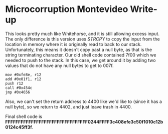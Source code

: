 # Microcorruption Montevideo Write-up

This looks pretty much like Whitehorse, and it is still allowing excess input. The only difference is this version uses *STRCPY* to copy the input from the location in memory where it is originally read to back to our stack. Unfortunately, this means it doesn't copy past a null byte, as that is the string terminating character. Our old shell code contained 7f00 which we needed to push to the stack. In this case, we get around it by adding two values that do not have any null bytes to get to 007f.

```
mov #0xfe8e, r12
add #0x01f1, r12
push r12
call #0x454c
jmp #0x4656
```

Also, we can't set the return address to 4400 like we'd like to (since it has a null byte), so we return to 4402, and just leave trash in 4400.

Final shell code is **FFFFFFFFFFFFFFFFFFFFFFFFFFFFFFFF0244FFFF3c408efe3c50f1010c12b0124c45ff3f**.
